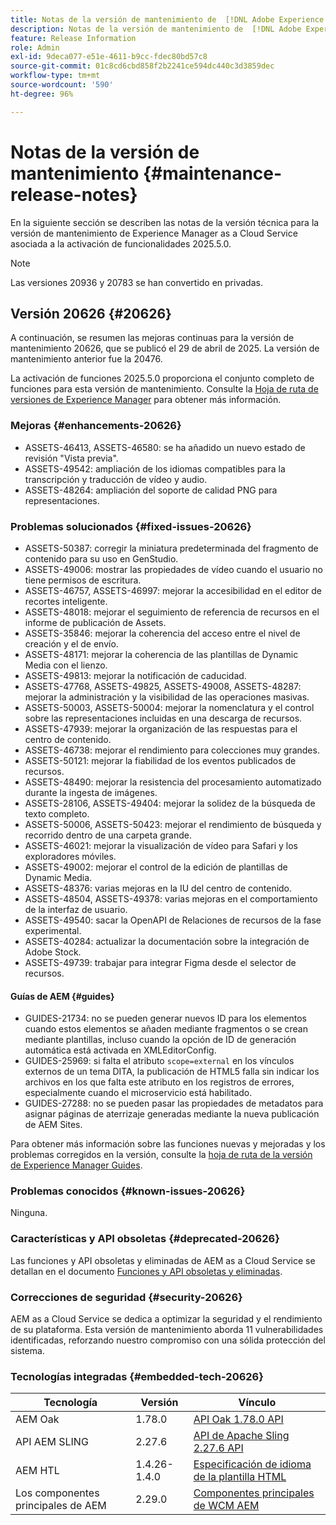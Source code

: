 ```yaml
---
title: Notas de la versión de mantenimiento de  [!DNL Adobe Experience Manager]  as a Cloud Service asociada con la activación de funcionalidades 2025.5.0.
description: Notas de la versión de mantenimiento de  [!DNL Adobe Experience Manager]  as a Cloud Service asociada con la activación de funcionalidades 2025.5.0.
feature: Release Information
role: Admin
exl-id: 9deca077-e51e-4611-b9cc-fdec80bd57c8
source-git-commit: 01c8cd6cbd858f2b2241ce594dc440c3d3859dec
workflow-type: tm+mt
source-wordcount: '590'
ht-degree: 96%

---
```


# Notas de la versión de mantenimiento {#maintenance-release-notes}

En la siguiente sección se describen las notas de la versión técnica para la versión de mantenimiento de Experience Manager as a Cloud Service asociada a la activación de funcionalidades 2025.5.0.

>[!NOTE]
>
> Las versiones 20936 y 20783 se han convertido en privadas.

## Versión 20626 {#20626}

A continuación, se resumen las mejoras continuas para la versión de mantenimiento 20626, que se publicó el 29 de abril de 2025. La versión de mantenimiento anterior fue la 20476.

La activación de funciones 2025.5.0 proporciona el conjunto completo de funciones para esta versión de mantenimiento. Consulte la [Hoja de ruta de versiones de Experience Manager](https://experienceleague.adobe.com/es/docs/experience-manager-release-information/aem-release-updates/update-releases-roadmap) para obtener más información.

### Mejoras {#enhancements-20626}

* ASSETS-46413, ASSETS-46580: se ha añadido un nuevo estado de revisión &quot;Vista previa&quot;.
* ASSETS-49542: ampliación de los idiomas compatibles para la transcripción y traducción de vídeo y audio.
* ASSETS-48264: ampliación del soporte de calidad PNG para representaciones.

### Problemas solucionados {#fixed-issues-20626}

* ASSETS-50387: corregir la miniatura predeterminada del fragmento de contenido para su uso en GenStudio.
* ASSETS-49006: mostrar las propiedades de vídeo cuando el usuario no tiene permisos de escritura.
* ASSETS-46757, ASSETS-46997: mejorar la accesibilidad en el editor de recortes inteligente.
* ASSETS-48018: mejorar el seguimiento de referencia de recursos en el informe de publicación de Assets.
* ASSETS-35846: mejorar la coherencia del acceso entre el nivel de creación y el de envío.
* ASSETS-48171: mejorar la coherencia de las plantillas de Dynamic Media con el lienzo.
* ASSETS-49813: mejorar la notificación de caducidad.
* ASSETS-47768, ASSETS-49825, ASSETS-49008, ASSETS-48287: mejorar la administración y la visibilidad de las operaciones masivas.
* ASSETS-50003, ASSETS-50004: mejorar la nomenclatura y el control sobre las representaciones incluidas en una descarga de recursos.
* ASSETS-47939: mejorar la organización de las respuestas para el centro de contenido.
* ASSETS-46738: mejorar el rendimiento para colecciones muy grandes.
* ASSETS-50121: mejorar la fiabilidad de los eventos publicados de recursos.
* ASSETS-48490: mejorar la resistencia del procesamiento automatizado durante la ingesta de imágenes.
* ASSETS-28106, ASSETS-49404: mejorar la solidez de la búsqueda de texto completo.
* ASSETS-50006, ASSETS-50423: mejorar el rendimiento de búsqueda y recorrido dentro de una carpeta grande.
* ASSETS-46021: mejorar la visualización de vídeo para Safari y los exploradores móviles.
* ASSETS-49002: mejorar el control de la edición de plantillas de Dynamic Media.
* ASSETS-48376: varias mejoras en la IU del centro de contenido.
* ASSETS-48504, ASSETS-49378: varias mejoras en el comportamiento de la interfaz de usuario.
* ASSETS-49540: sacar la OpenAPI de Relaciones de recursos de la fase experimental.
* ASSETS-40284: actualizar la documentación sobre la integración de Adobe Stock.
* ASSETS-49739: trabajar para integrar Figma desde el selector de recursos.

#### Guías de AEM {#guides}

* GUIDES-21734: no se pueden generar nuevos ID para los elementos cuando estos elementos se añaden mediante fragmentos o se crean mediante plantillas, incluso cuando la opción de ID de generación automática está activada en XMLEditorConfig.
* GUIDES-25969: si falta el atributo `scope=external` en los vínculos externos de un tema DITA, la publicación de HTML5 falla sin indicar los archivos en los que falta este atributo en los registros de errores, especialmente cuando el microservicio está habilitado.
* GUIDES-27288: no se pueden pasar las propiedades de metadatos para asignar páginas de aterrizaje generadas mediante la nueva publicación de AEM Sites.

Para obtener más información sobre las funciones nuevas y mejoradas y los problemas corregidos en la versión, consulte la [hoja de ruta de la versión de Experience Manager Guides](https://experienceleague.adobe.com/es/docs/experience-manager-guides/using/release-info/aem-guides-releases-roadmap).

### Problemas conocidos {#known-issues-20626}

Ninguna.

### Características y API obsoletas {#deprecated-20626}

Las funciones y API obsoletas y eliminadas de AEM as a Cloud Service se detallan en el documento [Funciones y API obsoletas y eliminadas](/help/release-notes/deprecated-removed-features.md).

### Correcciones de seguridad {#security-20626}

AEM as a Cloud Service se dedica a optimizar la seguridad y el rendimiento de su plataforma. Esta versión de mantenimiento aborda 11 vulnerabilidades identificadas, reforzando nuestro compromiso con una sólida protección del sistema.

### Tecnologías integradas {#embedded-tech-20626}

| Tecnología | Versión | Vínculo |
|---|---|---|
| AEM Oak | 1.78.0 | [API Oak 1.78.0 API](https://www.javadoc.io/doc/org.apache.jackrabbit/oak-api/1.78.0/index.html?lang=es) |
| API AEM SLING | 2.27.6 | [API de Apache Sling 2.27.6 API](https://www.javadoc.io/doc/org.apache.sling/org.apache.sling.api/latest/index.html) |
| AEM HTL | 1.4.26-1.4.0 | [Especificación de idioma de la plantilla HTML](https://github.com/adobe/htl-spec) |
| Los componentes principales de AEM | 2.29.0 | [Componentes principales de WCM AEM](https://github.com/adobe/aem-core-wcm-components) |
